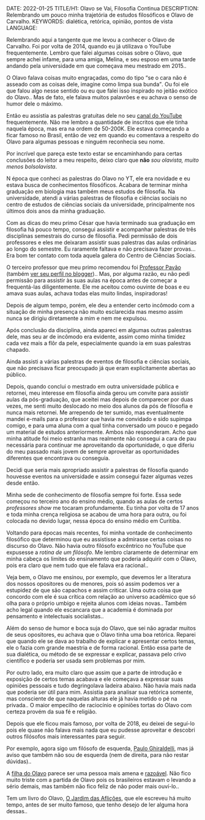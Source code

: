 <!DOCTYPE html>
<meta http-equiv="content-type" content="text/html; charset=utf-8">
<link rel="stylesheet" href="../css/style.css" type="text/css">
<!-- PLAIN TEXT -->
DATE: 2022-01-25
TITLE/H1: Olavo se Vai, Filosofia Continua
DESCRIPTION: Relembrando um pouco minha trajetória de estudos filosóficos e Olavo de Carvalho.
KEYWORDS: dialética, retórica, opinião, pontos de vista
LANGUAGE: 

<!-- DATE MUST BE IN THE FORMAT YYY-MM-DD -->
<!-- H1 WILL BE ADDED TO POST/ARTICLE HEADER -->
<!-- KEYWORD DELIMITER IS COMMA -->


<!-- HYPERTEXT -->


Relembrando aqui a tangente que me levou a conhecer o Olavo de Carvalho.
Foi por volta de 2014, quando eu já utilizava o YouTube frequentemente.
Lembro que falei algumas coisas sobre o Olavo, que sempre achei infame,
para uma amiga, Melina, e seu esposo em uma tarde andando pela universidade
em que começava meu mestrado em 2015..

O Olavo falava coisas muito engraçadas, como do tipo <q>se o cara não é
asseado com as coisas dele, imagine como limpa sua bunda</q>.
Ou foi ele que falou algo nesse sentido ou eu que falei isso inspirado
no jeitão exótico do Olavo.. Mas de fato, ele falava muitos palavrões
e eu achava o senso de humor dele o máximo.

Então eu assistia as palestras gratuitas dele no seu [canal do YouTube](https://m.youtube.com/user/olavodeca/videos) 
frequentemente. Não me lembro a quantidade de inscritos
que ele tinha naquela época, mas era na ordem de 50-200K.
Ele estava começando a ficar famoso no Brasil, então de vez em quando
eu comentava a respeito do Olavo para algumas pessoas e ninguém
reconhecia seu nome.

Por incrível que pareça este texto estar se encaminhando para certas
conclusões do leitor a meu respeito, deixo claro que **não** *sou olavista,
muito menos bolsolavista*.

N época que conheci as palestras do Olavo no YT, ele era novidade e
eu estava  busca de conhecimentos filosóficos. Acabara de terminar minha
graduação em biologia mas também meus estudos de filosofia.
Na universidade, atendi a várias palestras de filosofia e ciências sociais
no centro de estudos de ciências sociais da universidade,
principalmente nos últimos dois anos da minha graduação.

Com as dicas do meu primo César que havia terminado sua graduação em
filosofia há pouco tempo, consegui assistir e acompanhar palestras de
três disciplinas semestrais do curso de filosofia. Pedi permissão de dois
professores e eles me deixaram assistir suas palestras das aulas ordinárias
ao longo do semestre.
Eu raramente faltava e não precisava fazer provas...
Era bom ter contato com toda aquela galera do Centro de Ciências Sociais. 

O terceiro professor que meu primo recomendou foi
[Professor Pavão](http://agguinaldopavao.blogspot.com/2013/06/justica-e-bondade.html)
(também [ver seu perfil no blogger](https://www.blogger.com/profile/04291399563650833341))..
Mas, por alguma razão, eu não pedi permissão para assistir às suas aulas
na época antes de começar a frequentá-las diligentemente. Ele me aceitou
como ouvinte de boas e eu amava suas aulas, achava todas elas muito lindas,
inspiradoras!

Depois de algum tempo, porém, ele deu a entender certo incômodo com a
situação de minha presença não muito esclarecida mas mesmo assim nunca
se dirigiu diretamente a mim e nem me expulsou.

Após conclusão da disciplina, ainda apareci em algumas outras palestras
dele, mas seu ar de incômodo era evidente, assim como minha timidez
cada vez mais a flôr da pele, especialmente quando 
ia em suas palestras chapado.

Ainda assisti a várias palestras de eventos de filosofia e ciências sociais,
que não precisava ficar preocupado já que eram explicitamente abertas ao público.

Depois, quando conclui o mestrado em outra universidade pública e retornei,
meu interesse em filosofia ainda gerou um convite para assistir aulas da
pós-graduação, que aceitei mas depois de comparecer por duas vezes, me
senti muito deslocado no meio dos alunos da pós de filosofia e nunca mais
retornei. Me arrependo de ter sumido, mas eventualmente mandei e-mails
para o professor que havia me convidado e sido supimpa comigo, e para
uma aluna com a qual tinha conversado um pouco e pegado um material de estudos
anteriormente. Ambos não responderam. Acho que minha atitude foi meio
estranha mas realmente não consegui a cara de pau necessária para continuar
me aproveitando da oportunidade,
o que diferiu do meu passado mais jovem de sempre aproveitar
as oportunidades diferentes que encontrava ou conseguia.

Decidi que seria mais apropriado assistir a palestras de filosofia
quando houvesse eventos na universidade e assim consegui fazer
algumas vezes desde então.


Minha sede de conhecimento de filosofia sempre foi forte.
Essa sede começou no terceiro ano do ensino médio,
quando as aulas de certos *professores show* me tocaram profundamente.
Eu tinha por volta de 17 anos e toda minha crença religiosa se acabou
de uma hora para outra, ou foi colocada no devido lugar,
nessa época do ensino médio em Curitiba.


Voltando para épocas mais recentes, foi minha vontade de conhecimento
filosófico que determinou que eu assistisse a admirasse certas coisas
no discurso do Olavo. Não havia outro filósofo excêntrico no YouTube
que expusesse a *rotina de um filósofo*. Me lembro claramente de
determinar em minha cabeça os limites do ensinamento que poderia
adquirir com o Olavo, pois era claro que nem tudo que ele falava era racional..

Veja bem, o Olavo me ensinou, por exemplo, que devemos ler a literatura
dos nossos opositores ou de menores, pois só assim podemos ver a estupidez
de que são capachos e assim criticar. Uma outra coisa que concordo com 
ele é sua crítica com relação ao universo acadêmico que só olha para o próprio
umbigo e rejeita alunos com ideias novas..
Também acho legal quando ele escancara que a academia é dominada por
pensamento e intelectuais socialistas..

Além do senso de humor e boca suja do Olavo, que sei não agradar muitos
de seus opositores, eu achava que o Olavo tinha uma boa retórica.
Reparei que quando ele se dava ao trabalho de explicar e apresentar certos
temas, ele o fazia com grande maestria e de forma racional.
Então essa parte de sua dialética, ou método de se expressar e explicar,
passava pelo crivo científico e poderia ser usada sem problemas por mim.

Por outro lado, era muito claro que assim que a parte de introdução
e exposição de certos temas acabava e ele começava a expressar suas
opiniões pessoais e tudo degringolava ladeira abaixo. Não havia mais
nada que poderia ser útil para mim. Assistia para analisar sua retórica
somente, mas consciente de que naquelas alturas ele já havia metido o
pé na privada..
O maior empecilho de raciocínio e opiniões tortas
do Olavo com certeza provém da sua fé e religião.	

Depois que ele ficou mais famoso, por volta de 2018, eu deixei de
seguí-lo pois ele quase não falava mais nada que eu pudesse aproveitar
e descobri outros filósofos mais interessantes para seguir.

Por exemplo, agora sigo um filósofo de esquerda,
[Paulo Ghiraldelli](https://m.youtube.com/c/tvfilosofia/videos),
mas já aviso que também não sou de esquerda (nem de direita, para não restar dúvidas)..

A [filha do Olavo](https://noticias.uol.com.br/politica/ultimas-noticias/2022/01/25/filha-olavo-de-carvalho-morte.htm)
parece ser uma pessoa mais amena e [razoável](https://www.youtube.com/watch?app=desktop&v=xJPVnYeJgkA).
Não fico muito triste
com a partida de Olavo pois os brasileiros estavam o levando a sério
demais, mas também não fico feliz de não poder mais ouví-lo..

Tem um livro do Olavo, [O Jardim das Aflições](O_Jardim_das_Aflições_Olavo_de_Carvalho.epub),
que ele escreveu há muito tempo, antes de ser muito famoso,
que tenho desejo de ler alguma hora dessas..
